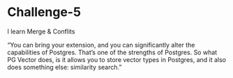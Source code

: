 # Challenge-5
I learn Merge &amp; Conflits

“You can bring your extension, and you can significantly alter the capabilities of Postgres. That’s one of the strengths of Postgres. So what PG Vector does, is it allows you to store vector types in Postgres, and it also does something else: similarity search.”
